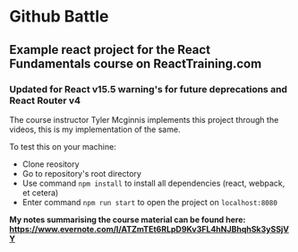# Github Battle

## Example react project for the React Fundamentals course on ReactTraining.com

### Updated for React v15.5 warning's for future deprecations and React Router v4

The course instructor Tyler Mcginnis implements this project through the videos, this is my implementation of the same.

To test this on your machine:
- Clone reository
- Go to repository's root directory
- Use command `npm install` to install all dependencies (react, webpack, et cetera)
- Enter command `npm run start` to open the project on `localhost:8080`

**My notes summarising the course material can be found here: https://www.evernote.com/l/ATZmTEt6RLpD9Kv3FL4hNJBhqhSk3ySSjVY**